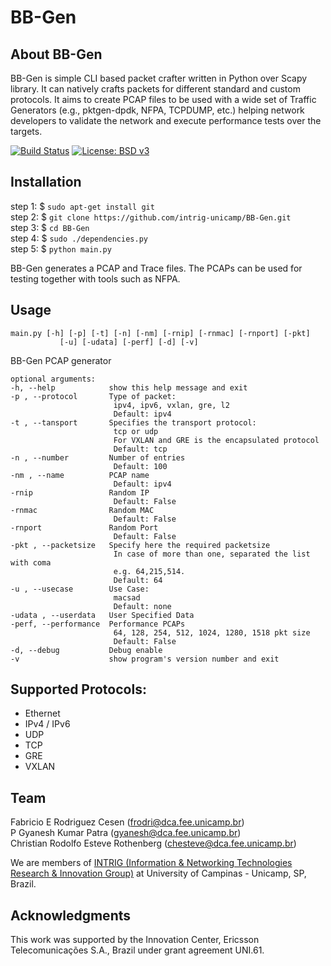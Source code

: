 BB-Gen
===

## About BB-Gen
BB-Gen is simple CLI based packet crafter written in Python over Scapy library. It can natively crafts packets for different standard and custom protocols. It aims to create PCAP files to be used with a wide set of Traffic Generators (e.g., pktgen-dpdk, NFPA, TCPDUMP, etc.) helping network developers to validate the network and execute performance tests over the targets.

[![Build Status](https://travis-ci.org/intrig-unicamp/BB-Gen.svg?branch=master)](https://travis-ci.org/intrig-unicamp/BB-Gen)
[![License: BSD v3](https://img.shields.io/badge/License-BSD%20v3-blue.svg)](LICENSE)

## Installation  
step 1: $ `sudo apt-get install git`  
step 2: $ `git clone https://github.com/intrig-unicamp/BB-Gen.git`  
step 3: $ `cd BB-Gen`    
step 4: $ `sudo ./dependencies.py`  
step 5: $ `python main.py`  

BB-Gen generates a PCAP and Trace files.
The PCAPs can be used for testing together with tools such as NFPA.

## Usage

    main.py [-h] [-p] [-t] [-n] [-nm] [-rnip] [-rnmac] [-rnport] [-pkt]
               [-u] [-udata] [-perf] [-d] [-v]

BB-Gen PCAP generator

    optional arguments:  
    -h, --help            show this help message and exit
    -p , --protocol       Type of packet:
                           ipv4, ipv6, vxlan, gre, l2
                           Default: ipv4
    -t , --tansport       Specifies the transport protocol:
                           tcp or udp
                           For VXLAN and GRE is the encapsulated protocol
                           Default: tcp
    -n , --number         Number of entries
                           Default: 100
    -nm , --name          PCAP name
                           Default: ipv4
    -rnip                 Random IP
                           Default: False
    -rnmac                Random MAC
                           Default: False
    -rnport               Random Port
                           Default: False
    -pkt , --packetsize   Specify here the required packetsize
                           In case of more than one, separated the list with coma
                           e.g. 64,215,514.
                           Default: 64
    -u , --usecase        Use Case:
                           macsad
                           Default: none
    -udata , --userdata   User Specified Data
    -perf, --performance  Performance PCAPs
                           64, 128, 254, 512, 1024, 1280, 1518 pkt size
                           Default: False
    -d, --debug           Debug enable
    -v                    show program's version number and exit

## Supported Protocols:
  - Ethernet
  - IPv4 / IPv6
  - UDP
  - TCP
  - GRE
  - VXLAN

## Team
Fabricio E Rodriguez Cesen (frodri@dca.fee.unicamp.br)  
P Gyanesh Kumar Patra (gyanesh@dca.fee.unicamp.br)  
Christian Rodolfo Esteve Rothenberg (chesteve@dca.fee.unicamp.br)  

We are members of [INTRIG (Information & Networking Technologies Research & Innovation Group)](http://intrig.dca.fee.unicamp.br) at University of Campinas - Unicamp, SP, Brazil.

## Acknowledgments
This work was supported by the Innovation Center, Ericsson Telecomunicações S.A., Brazil under grant agreement UNI.61.
